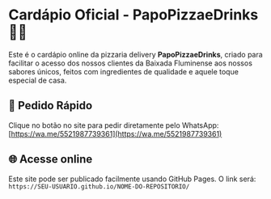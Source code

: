 
# Cardápio Oficial - PapoPizzaeDrinks 🍕🍹

Este é o cardápio online da pizzaria delivery **PapoPizzaeDrinks**, criado para facilitar o acesso dos nossos clientes da Baixada Fluminense aos nossos sabores únicos, feitos com ingredientes de qualidade e aquele toque especial de casa.

## 📲 Pedido Rápido
Clique no botão no site para pedir diretamente pelo WhatsApp: [https://wa.me/5521987739361](https://wa.me/5521987739361)

## 🌐 Acesse online
Este site pode ser publicado facilmente usando GitHub Pages. O link será:
`https://SEU-USUARIO.github.io/NOME-DO-REPOSITORIO/`
